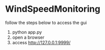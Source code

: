 # WindSpeedMonitoring
follow the steps below to access the gui
1. python app.py
2. open a browser 
3. access http://127.0.0.1:9999/